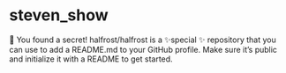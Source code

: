 # steven_show
🤫 You found a secret! halfrost/halfrost is a ✨special ✨ repository that you can use to add a README.md to your GitHub profile. Make sure it’s public and initialize it with a README to get started.
